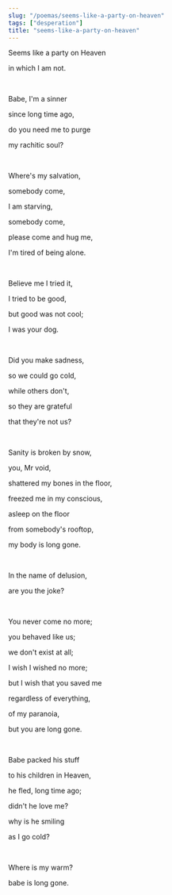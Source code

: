 ```yaml
---
slug: "/poemas/seems-like-a-party-on-heaven"
tags: ["desperation"]
title: "seems-like-a-party-on-heaven"
---
```

Seems like a party on Heaven

in which I am not.

&nbsp;

Babe, I'm a sinner

since long time ago,

do you need me to purge

my rachitic soul?

&nbsp;

Where's my salvation,

somebody come,

I am starving,

somebody come,

please come and hug me,

I'm tired of being alone.

&nbsp;

Believe me I tried it,

I tried to be good,

but good was not cool;

I was your dog.

&nbsp;

Did you make sadness,

so we could go cold,

while others don't,

so they are grateful

that they're not us?

&nbsp;

Sanity is broken by snow,

you, Mr void,

shattered my bones in the floor,

freezed me in my conscious,

asleep on the floor

from somebody's rooftop,

my body is long gone.

&nbsp;

In the name of delusion,

are you the joke?

&nbsp;

You never come no more;

you behaved like us;

we don't exist at all;

I wish I wished no more;

but I wish that you saved me

regardless of everything,

of my paranoia,

but you are long gone.

&nbsp;

Babe packed his stuff

to his children in Heaven,

he fled, long time ago;

didn't he love me?

why is he smiling

as I go cold?

&nbsp;

Where is my warm?

babe is long gone.
